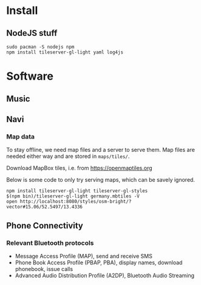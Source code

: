 
# Install

## NodeJS stuff

```
sudo pacman -S nodejs npm
npm install tileserver-gl-light yaml log4js

```

# Software

## Music

## Navi

### Map data
To stay offline, we need map files and a server to serve them. Map files are needed either way and are stored in `maps/tiles/`.

Download MapBox tiles, i.e. from https://openmaptiles.org

Below is some code to only try serving maps, which can be savely ignored.

```
npm install tileserver-gl-light tileserver-gl-styles
$(npm bin)/tileserver-gl-light germany.mbtiles -V
open http://localhost:8080/styles/osm-bright/?vector#15.06/52.5497/13.4336
```

## Phone Connectivity

### Relevant Bluetooth protocols
- Message Access Profile (MAP), send and receive SMS
- Phone Book Access Profile (PBAP, PBA), display names, download phonebook, issue calls
- Advanced Audio Distribution Profile (A2DP), Bluetooth Audio Streaming
